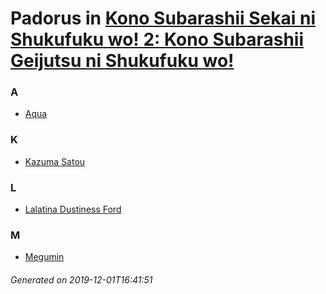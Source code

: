 # Padorus in [Kono Subarashii Sekai ni Shukufuku wo! 2: Kono Subarashii Geijutsu ni Shukufuku wo!](https://myanimelist.net/anime/34626/Kono_Subarashii_Sekai_ni_Shukufuku_wo_2__Kono_Subarashii_Geijutsu_ni_Shukufuku_wo)

### A
* [Aqua](https://github.com/shadow578/Padoru-Padoru/blob/master/table-of-contents/characters/Aqua.md)

### K
* [Kazuma Satou](https://github.com/shadow578/Padoru-Padoru/blob/master/table-of-contents/characters/KazumaSatou.md)

### L
* [Lalatina Dustiness Ford](https://github.com/shadow578/Padoru-Padoru/blob/master/table-of-contents/characters/LalatinaDustinessFord.md)

### M
* [Megumin](https://github.com/shadow578/Padoru-Padoru/blob/master/table-of-contents/characters/Megumin.md)

###### Generated on 2019-12-01T16:41:51

